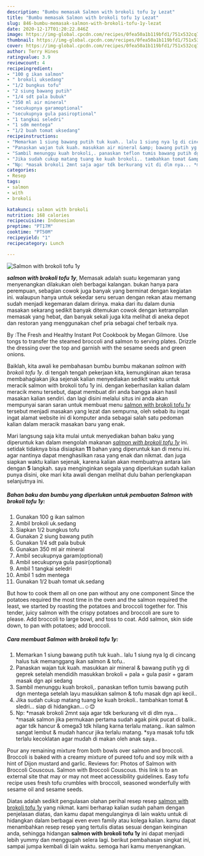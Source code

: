 ```yaml
---
description: "Bumbu memasak Salmon with brokoli tofu 1y Lezat"
title: "Bumbu memasak Salmon with brokoli tofu 1y Lezat"
slug: 846-bumbu-memasak-salmon-with-brokoli-tofu-1y-lezat
date: 2020-12-17T01:20:22.846Z
image: https://img-global.cpcdn.com/recipes/0fea50a1b119bfd1/751x532cq70/salmon-with-brokoli-tofu-1y-foto-resep-utama.jpg
thumbnail: https://img-global.cpcdn.com/recipes/0fea50a1b119bfd1/751x532cq70/salmon-with-brokoli-tofu-1y-foto-resep-utama.jpg
cover: https://img-global.cpcdn.com/recipes/0fea50a1b119bfd1/751x532cq70/salmon-with-brokoli-tofu-1y-foto-resep-utama.jpg
author: Terry Hines
ratingvalue: 3.9
reviewcount: 4
recipeingredient:
- "100 g ikan salmon"
- " brokoli uksedang"
- "1/2 bungkus tofu"
- "2 siung bawang putih"
- "1/4 sdt pala bubuk"
- "350 ml air mineral"
- "secukupnya garamoptional"
- "secukupnya gula pasiroptional"
- "1 tangkai seledri"
- "1 sdm mentega"
- "1/2 buah tomat uksedang"
recipeinstructions:
- "Memarkan 1 siung bawang putih tuk kuah.. lalu 1 siung nya lg di cincang halus tuk memanggang ikan salmon &amp; tofu.."
- "Panaskan wajan tuk kuah. masukkan air mineral &amp; bawang putih yg di geprek setelah mendidih masukkan brokoli + pala + gula pasir + garam masak dgn api sedang"
- "Sambil menunggu kuah brokoli,. panaskan teflon tumis bawang putih dgn mentega setelah layu masukkan salmon &amp; tofu masak dgn api kecil.."
- "Jika sudah cukup matang tuang ke kuah brokoli.. tambahkan tomat &amp; sledri... siap di hidangkan...☺😊"
- "Np: *masak brokoli 2mnt saja agar tdk berkurang vit di dlm nya... *masak salmon jika permukaan pertama sudah agak pink pucat di balik.. agar tdk hancur &amp; omega3 tdk hilang karna terlalu matang.. ikan salmon sangat lembut &amp; mudah hancur jika terlalu matang. *sya masak tofu tdk terlalu kecoklatan agar mudah di makan oleh anak saya.."
categories:
- Resep
tags:
- salmon
- with
- brokoli

katakunci: salmon with brokoli 
nutrition: 168 calories
recipecuisine: Indonesian
preptime: "PT17M"
cooktime: "PT50M"
recipeyield: "1"
recipecategory: Lunch

---
```



![Salmon with brokoli tofu 1y](https://img-global.cpcdn.com/recipes/0fea50a1b119bfd1/751x532cq70/salmon-with-brokoli-tofu-1y-foto-resep-utama.jpg)

<b><i>salmon with brokoli tofu 1y</i></b>, Memasak adalah suatu kegemaran yang menyenangkan dilakukan oleh berbagai kalangan. bukan hanya para perempuan, sebagian cowok juga banyak yang berminat dengan kegiatan ini. walaupun hanya untuk sekedar seru seruan dengan rekan atau memang sudah menjadi kegemaran dalam dirinya. maka dari itu dalam dunia masakan sekarang sedikit banyak ditemukan cowok dengan ketrampilan memasak yang hebat, dan banyak sekali juga kita melihat di aneka depot dan restoran yang menggunakan chef pria sebagai chef terbaik nya.

By :The Fresh and Healthy Instant Pot Cookbook by Megan Gilmore. Use tongs to transfer the steamed broccoli and salmon to serving plates. Drizzle the dressing over the top and garnish with the sesame seeds and green onions.

Baiklah, kita awali ke pembahasan bumbu bumbu makanan <i>salmon with brokoli tofu 1y</i>. di tengah tengah pekerjaan kita, kemungkinan akan terasa membahagiakan jika sejenak kalian menyediakan sedikit waktu untuk meracik salmon with brokoli tofu 1y ini. dengan keberhasilan kalian dalam meracik menu tersebut, dapat membuat diri anda bangga akan hasil masakan kalian sendiri. dan lagi disini melalui situs ini anda akan mempunyai saran saran untuk membuat menu <u>salmon with brokoli tofu 1y</u> tersebut menjadi masakan yang lezat dan sempurna, oleh sebab itu ingat ingat alamat website ini di komputer anda sebagai salah satu pedoman kalian dalam meracik masakan baru yang enak.


Mari langsung saja kita mulai untuk menyediakan bahan baku yang diperuntuk kan dalam mengolah makanan <u><i>salmon with brokoli tofu 1y</i></u> ini. setidak tidaknya bisa disiapkan <b>11</b> bahan yang diperuntuk kan di menu ini. agar nantinya dapat menghasilkan rasa yang enak dan nikmat. dan juga siapkan waktu kalian sejenak, karena kalian akan membuatnya antara lain dengan <b>5</b> langkah. saya menginginkan segala yang diperlukan sudah kalian punya disini, oke mari kita awali dengan melihat dulu bahan perlengkapan selanjutnya ini.

<!--inarticleads1-->

##### Bahan baku dan bumbu yang diperlukan untuk pembuatan Salmon with brokoli tofu 1y:

1. Gunakan 100 g ikan salmon
1. Ambil  brokoli uk.sedang
1. Siapkan 1/2 bungkus tofu
1. Gunakan 2 siung bawang putih
1. Gunakan 1/4 sdt pala bubuk
1. Gunakan 350 ml air mineral
1. Ambil secukupnya garam(optional)
1. Ambil secukupnya gula pasir(optional)
1. Ambil 1 tangkai seledri
1. Ambil 1 sdm mentega
1. Gunakan 1/2 buah tomat uk.sedang


But how to cook them all on one pan without any one component Since the potatoes required the most time in the oven and the salmon required the least, we started by roasting the potatoes and broccoli together for. This tender, juicy salmon with the crispy potatoes and broccoli are sure to please. Add broccoli to large bowl, and toss to coat. Add salmon, skin side down, to pan with potatoes; add broccoli. 

<!--inarticleads2-->

##### Cara membuat Salmon with brokoli tofu 1y:

1. Memarkan 1 siung bawang putih tuk kuah.. lalu 1 siung nya lg di cincang halus tuk memanggang ikan salmon &amp; tofu..
1. Panaskan wajan tuk kuah. masukkan air mineral &amp; bawang putih yg di geprek setelah mendidih masukkan brokoli + pala + gula pasir + garam masak dgn api sedang
1. Sambil menunggu kuah brokoli,. panaskan teflon tumis bawang putih dgn mentega setelah layu masukkan salmon &amp; tofu masak dgn api kecil..
1. Jika sudah cukup matang tuang ke kuah brokoli.. tambahkan tomat &amp; sledri... siap di hidangkan...☺😊
1. Np: *masak brokoli 2mnt saja agar tdk berkurang vit di dlm nya... *masak salmon jika permukaan pertama sudah agak pink pucat di balik.. agar tdk hancur &amp; omega3 tdk hilang karna terlalu matang.. ikan salmon sangat lembut &amp; mudah hancur jika terlalu matang. *sya masak tofu tdk terlalu kecoklatan agar mudah di makan oleh anak saya..


Pour any remaining mixture from both bowls over salmon and broccoli. Broccoli is baked with a creamy mixture of pureed tofu and soy milk with a hint of Dijon mustard and garlic. Reviews for: Photos of Salmon with Broccoli Couscous. Salmon with Broccoli Couscous. this link is to an external site that may or may not meet accessibility guidelines. Easy tofu recipe uses fresh tofu crumbles with broccoli, seasoned wonderfully with sesame oil and sesame seeds. 

Diatas adalah sedikit pengulasan olahan perihal resep resep <u>salmon with brokoli tofu 1y</u> yang nikmat. kami berharap kalian sudah paham dengan penjelasan diatas, dan kamu dapat mengulanginya di lain waktu untuk di hidangkan dalam berbagai even even family atau kolega kalian. kamu dapat menambahkan resep resep yang tertulis diatas sesuai dengan keinginan anda, sehingga hidangan <b>salmon with brokoli tofu 1y</b> ini dapat menjadi lebih yummy dan menggugah selera lagi. berikut pembahasan singkat ini, sampai jumpa kembali di lain waktu. semoga hari kamu menyenangkan.
